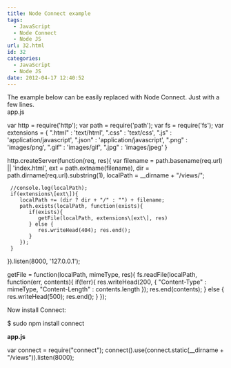 ```yaml
---
title: Node Connect example
tags:
  - JavaScript
  - Node Connect
  - Node JS
url: 32.html
id: 32
categories:
  - JavaScript
  - Node JS
date: 2012-04-17 12:40:52
---
```


The example below can be easily replaced with Node Connect. Just with a few lines.  
app.js

var http = require('http');
var path = require('path');
var fs = require('fs');
var extensions = { 
   ".html" : 'text/html', 
   ".css" : 'text/css', 
   ".js" : 'application/javascript',
   ".json" : 'application/javascript', 
   ".png" : 'images/png', 
   ".gif" : 'images/gif', 
   ".jpg" : 'images/jpeg' 
} 

http.createServer(function(req, res){ 
   var filename = path.basename(req.url) || 'index.html', 
      ext = path.extname(filename), 
      dir = path.dirname(req.url).substring(1), 
      localPath = __dirname + "/views/"; 

     //console.log(localPath); 
     if(extensions\[ext\]){
        localPath += (dir ? dir + "/" : "") + filename; 
        path.exists(localPath, function(exists){ 
           if(exists){ 
              getFile(localPath, extensions\[ext\], res) 
           } else { 
              res.writeHead(404); res.end();
           } 
        }); 
     }
}).listen(8000, '127.0.0.1'); 

getFile = function(localPath, mimeType, res){ 
   fs.readFile(localPath, function(err, contents){ 
   if(!err){ 
      res.writeHead(200, { 
         "Content-Type" : mimeType, 
         "Content-Length" : contents.length 
      }); 
      res.end(contents); 
   } else { 
      res.writeHead(500); 
      res.end(); 
   } 
});

Now install Connect:

$ sudo npm install connect

**app.js**

var connect = require("connect");
connect().use(connect.static(__dirname + "/views")).listen(8000);